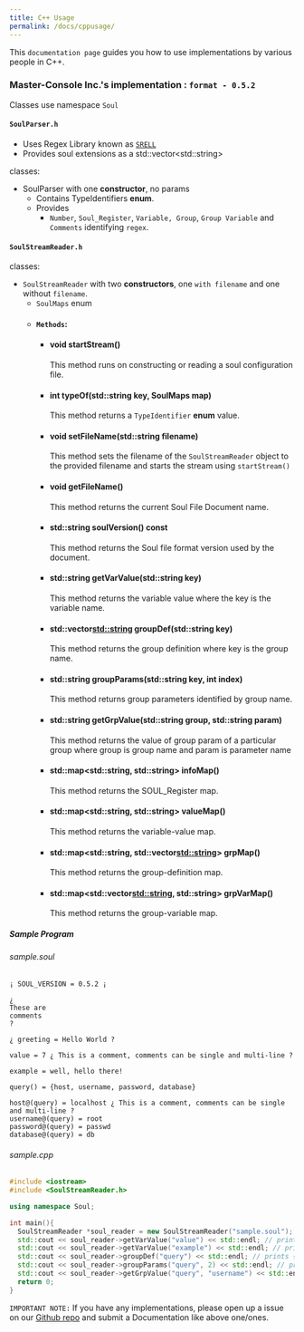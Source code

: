 ```yaml
---
title: C++ Usage
permalink: /docs/cppusage/
---
```

This `documentation page` guides you how to use implementations by various people in C++.

### Master-Console Inc.'s implementation : `format - 0.5.2`

Classes use namespace `Soul`
#### `SoulParser.h`

- Uses Regex Library known as [`SRELL`](http://www.akenotsuki.com/misc/srell/en/)
- Provides soul extensions as a std::vector\<std::string\>

classes:
  - SoulParser with one **constructor**, no params
    - Contains TypeIdentifiers **enum**.
    - Provides 
      - `Number`, `Soul_Register`, `Variable, Group`, `Group Variable` and `Comments` identifying `regex`.

#### `SoulStreamReader.h`
classes:
  - `SoulStreamReader` with two **constructors**, one `with filename` and one without `filename`.
    - `SoulMaps` enum
    - #### `Methods`:
      - #### void startStream()
        This method runs on constructing or reading a soul configuration file.
      - #### int typeOf(std::string key, SoulMaps map)
        This method returns a `TypeIdentifier` **enum** value.
      - #### void setFileName(std::string filename)
        This method sets the filename of the `SoulStreamReader` object to the provided filename and starts the stream
        using `startStream()`
      - #### void getFileName()
        This method returns the current Soul File Document name.
      - #### std::string soulVersion() const
        This method returns the Soul file format version used by the document.
      - #### std::string getVarValue(std::string key)
        This method returns the variable value where the key is the variable name.
      - #### std::vector<std::string> groupDef(std::string key)
        This method returns the group definition where key is the group name.
      - #### std::string groupParams(std::string key, int index)
        This method returns group parameters identified by group name.
      - #### std::string getGrpValue(std::string group, std::string param)
        This method returns the value of group param of a particular group where group is group name and param is parameter name
      - #### std::map<std::string, std::string> infoMap()
        This method returns the SOUL_Register map.
      - #### std::map<std::string, std::string> valueMap()
        This method returns the variable-value map.
      - #### std::map<std::string, std::vector<std::string>> grpMap()
        This method returns the group-definition map.
      - #### std::map<std::vector<std::string>, std::string> grpVarMap()
        This method returns the group-variable map.
        
##### Sample Program

###### sample.soul
```
¡ SOUL_VERSION = 0.5.2 ¡

¿
These are
comments
?

¿ greeting = Hello World ?

value = 7 ¿ This is a comment, comments can be single and multi-line ?

example = well, hello there!

query() = {host, username, password, database}

host@(query) = localhost ¿ This is a comment, comments can be single and multi-line ?
username@(query) = root
password@(query) = passwd
database@(query) = db
```

###### sample.cpp
```c++
#include <iostream>
#include <SoulStreamReader.h>

using namespace Soul;

int main(){
  SoulStreamReader *soul_reader = new SoulStreamReader("sample.soul");
  std::cout << soul_reader->getVarValue("value") << std::endl; // prints 7
  std::cout << soul_reader->getVarValue("example") << std::endl; // prints well, hello there!
  std::cout << soul_reader->groupDef("query") << std::endl; // prints {host, username, password, database}
  std::cout << soul_reader->groupParams("query", 2) << std::endl; // prints password
  std::cout << soul_reader->getGrpValue("query", "username") << std::endl; // prints root
  return 0;
}
```

`IMPORTANT NOTE:` If you have any implementations, please open up a issue on our [Github repo](https://github.com/text-x-soul/text-x-soul) and submit a Documentation like above one/ones.
